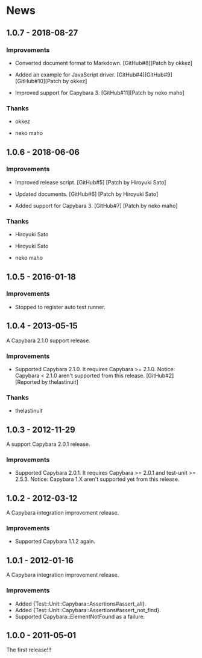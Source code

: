 # News

## 1.0.7 - 2018-08-27

### Improvements

* Converted document format to Markdown.
  [GitHub#8][Patch by okkez]

* Added an example for JavaScript driver.
  [GitHub#4][GitHub#9][GitHub#10][Patch by okkez]

* Improved support for Capybara 3.
  [GitHub#11][Patch by neko maho]

### Thanks

  * okkez

  * neko maho

## 1.0.6 - 2018-06-06

### Improvements

* Improved release script.
  [GitHub#5] [Patch by Hiroyuki Sato]

* Updated documents.
  [GitHub#6] [Patch by Hiroyuki Sato]

* Added support for Capybara 3.
  [GitHub#7] [Patch by neko maho]

### Thanks

* Hiroyuki Sato

* Hiroyuki Sato

* neko maho

## 1.0.5 - 2016-01-18

### Improvements

* Stopped to register auto test runner.

## 1.0.4 - 2013-05-15

A Capybara 2.1.0 support release.

### Improvements

* Supported Capybara 2.1.0.
  It requires Capybara >= 2.1.0.
  Notice: Capybara < 2.1.0 aren't supported from this release.
  [GitHub#2] [Reported by thelastinuit]

### Thanks

* thelastinuit

## 1.0.3 - 2012-11-29

A support Capybara 2.0.1 release.

### Improvements

* Supported Capybara 2.0.1.
  It requires Capybara >= 2.0.1 and test-unit >= 2.5.3.
  Notice: Capybara 1.X aren't supported yet from this release.

## 1.0.2 - 2012-03-12

A Capybara integration improvement release.

### Improvements

  * Supported Capybara 1.1.2 again.

## 1.0.1 - 2012-01-16

A Capybara integration improvement release.

### Improvements

  * Added {Test::Unit::Capybara::Assertions#assert_all}.
  * Added {Test::Unit::Capybara::Assertions#assert_not_find}.
  * Supported Capybara::ElementNotFound as a failure.

## 1.0.0 - 2011-05-01

The first release!!!
